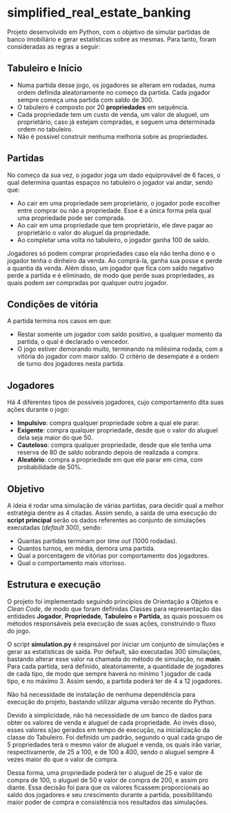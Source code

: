 # simplified_real_estate_banking

Projeto desenvolvido em Python, com o objetivo de simular partidas de banco imobiliário e gerar estatísticas sobre as mesmas. Para tanto, foram consideradas as regras a seguir:

## Tabuleiro e Início
- Numa partida desse jogo, os jogadores se alteram em rodadas, numa ordem definida aleatoriamente no começo da partida. Cada jogador sempre começa uma partida com saldo de 300.
- O tabuleiro é composto por 20 **propriedades** em sequência.
- Cada propriedade tem um custo de venda, um valor de aluguel, um proprietário, caso já estejam compradas, e seguem uma determinada ordem no tabuleiro.
- Não é possível construir nenhuma melhoria sobre as propriedades.

## Partidas

No começo da sua vez, o jogador joga um dado equiprovável de 6 faces, o qual determina quantas espaços no tabuleiro o jogador vai andar, sendo que:

- Ao cair em uma propriedade sem proprietário, o jogador pode escolher entre comprar ou não a propriedade. Esse é a única forma pela qual uma propriedade pode ser comprada.
- Ao cair em uma propriedade que tem proprietário, ele deve pagar ao proprietário o valor do aluguel da propriedade.
- Ao completar uma volta no tabuleiro, o jogador ganha 100 de saldo.

Jogadores só podem comprar propriedades caso ela não tenha dono e o jogador tenha o dinheiro da venda. Ao comprá-la, ganha sua posse e perde a quantia da venda. Além disso, um jogador que fica com saldo negativo perde a partida e é eliminado, de modo que perde suas propriedades, as quais podem ser compradas por qualquer outro jogador.

## Condições de vitória

A partida termina nos casos em que:

- Restar somente um jogador com saldo positivo, a qualquer momento da partida, o qual é declarado o vencedor.
- O jogo estiver demorando muito, terminando  na milésima rodada, com a vitória do jogador com maior saldo. O critério de desempate é a ordem de turno dos jogadores nesta partida.

## Jogadores

Há 4 diferentes tipos de possíveis jogadores, cujo comportamento dita suas ações durante o jogo:

- **Impulsivo**: compra qualquer propriedade sobre a qual ele parar.
- **Exigente**: compra qualquer propriedade, desde que o valor do aluguel dela seja maior do que 50.
- **Cauteloso**: compra qualquer propriedade, desde que ele tenha uma reserva de 80 de saldo sobrando depois de realizada a compra.
- **Aleatório**: compra a propriedade em que ele parar em cima, com probabilidade de 50%.

## Objetivo

A ideia é rodar uma simulação de várias partidas, para decidir qual a melhor estratégia dentre as 4 citadas. Assim sendo, a saida de uma execução do **script principal** serão os dados referentes ao conjunto de simulações executadas (*default* 300), sendo:

- Quantas partidas terminam por *time out* (1000 rodadas).
- Quantos turnos, em média, demora uma partida.
- Qual a porcentagem de vitórias por comportamento dos jogadores.
- Qual o comportamento mais vitorioso.

## Estrutura e execução

O projeto foi implementado seguindo princípios de Orientação a Objetos e *Clean Code*, de modo que foram definidas Classes para representação das entidades **Jogador**, **Propriedade**, **Tabuleiro** e **Partida**, as quais possuem os métodos responsáveis pela execução de suas ações, construindo o fluxo do jogo.

O script **simulation.py** é respnsável por iniciar um conjunto de simulações e gerar as estatísticas de saída. Por default, são executadas 300 simulações, bastando alterar esse valor na chamada do método de simulação, no __main__. Para cada partida, será definido, aleatoriamente, a quantidade de jogadores de cada tipo, de modo que sempre haverá no mínimo 1 jogador de cada tipo, e no máximo 3. Assim sendo, a partida poderá ter de 4 a 12 jogadores.

Não há necessidade de instalação de nenhuma dependência para execução do projeto, bastando utilizar alguma versão recente do Python.

Devido à simplicidade, não há necessidade de um banco de dados para obter os valores de venda e aluguel de cada propriedade. Ao invés disso, esses valores s]ao gerados em tempo de execução, na inicialização da classe do Tabuleiro. Foi definido um padrão, segundo o qual cada grupo de 5 propriedades terá o mesmo valor de aluguel e venda, os quais irão variar, respectivamente, de 25 a 100, e de 100 a 400, sendo o aluguel sempre 4 vezes maior do que o valor de compra. 

Dessa forma, uma propriedade poderá ter o aluguel de 25 e valor de compra de 100, o aluguel de 50 e valor de compra de 200, e assim pro diante. Essa decisão foi para que os valores ficassem proporcionais ao saldo dos jogadores e seu crescimento durante a partida, possibilitando maior poder de compra e consistência nos resultados das simulações.
